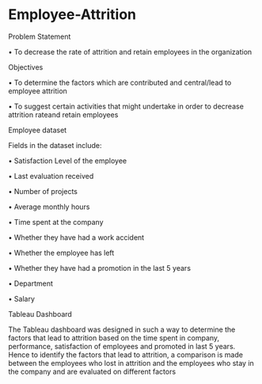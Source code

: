 # Employee-Attrition

Problem Statement

•	To decrease the rate of attrition and retain employees in the organization

Objectives

•	To determine the factors which are contributed and central/lead to employee attrition

•	To suggest certain activities that might undertake in order to decrease attrition rateand retain employees

Employee dataset

Fields in the dataset include:

•	Satisfaction Level of the employee

•	Last evaluation received

•	Number of projects

•	Average monthly hours

•	Time spent at the company

•	Whether they have had a work accident

•	Whether the employee has left

•	Whether they have had a promotion in the last 5 years

•	Department

•	Salary


Tableau Dashboard

The Tableau dashboard was designed in such a way to determine the factors that lead to attrition based on the time spent in company, performance, satisfaction of employees and promoted in last 5 years. 
Hence to identify the factors that lead to attrition, a comparison is made between the employees who lost in attrition and the employees who stay in the company and are evaluated on different factors
